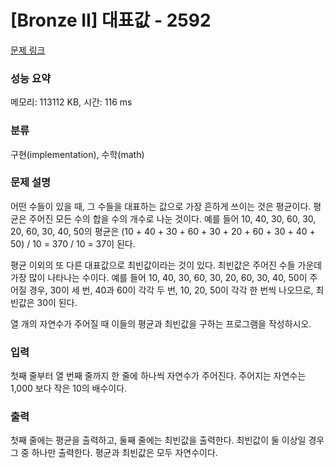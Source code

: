 # [Bronze II] 대표값 - 2592 

[문제 링크](https://www.acmicpc.net/problem/2592) 

### 성능 요약

메모리: 113112 KB, 시간: 116 ms

### 분류

구현(implementation), 수학(math)

### 문제 설명

<p>어떤 수들이 있을 때, 그 수들을 대표하는 값으로 가장 흔하게 쓰이는 것은 평균이다. 평균은 주어진 모든 수의 합을 수의 개수로 나눈 것이다. 예를 들어 10, 40, 30, 60, 30, 20, 60, 30, 40, 50의 평균은 (10 + 40 + 30 + 60 + 30 + 20 + 60 + 30 + 40 + 50) / 10 = 370 / 10 = 37이 된다.</p>

<p>평균 이외의 또 다른 대표값으로 최빈값이라는 것이 있다. 최빈값은 주어진 수들 가운데 가장 많이 나타나는 수이다. 예를 들어 10, 40, 30, 60, 30, 20, 60, 30, 40, 50이 주어질 경우, 30이 세 번, 40과 60이 각각 두 번, 10, 20, 50이 각각 한 번씩 나오므로, 최빈값은 30이 된다.</p>

<p>열 개의 자연수가 주어질 때 이들의 평균과 최빈값을 구하는 프로그램을 작성하시오.</p>

### 입력 

 <p>첫째 줄부터 열 번째 줄까지 한 줄에 하나씩 자연수가 주어진다. 주어지는 자연수는 1,000 보다 작은 10의 배수이다.</p>

### 출력 

 <p>첫째 줄에는 평균을 출력하고, 둘째 줄에는 최빈값을 출력한다. 최빈값이 둘 이상일 경우 그 중 하나만 출력한다. 평균과 최빈값은 모두 자연수이다.</p>

